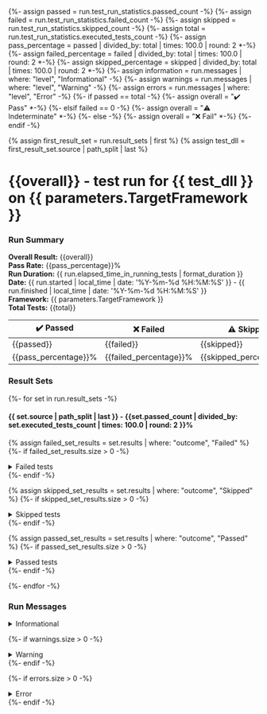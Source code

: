 {%- assign passed = run.test_run_statistics.passed_count -%}
{%- assign failed = run.test_run_statistics.failed_count -%}
{%- assign skipped = run.test_run_statistics.skipped_count -%}
{%- assign total = run.test_run_statistics.executed_tests_count -%}
{%- assign pass_percentage = passed | divided_by: total | times: 100.0 | round: 2  *-%}
{%- assign failed_percentage = failed | divided_by: total | times: 100.0 | round: 2  *-%}
{%- assign skipped_percentage = skipped | divided_by: total | times: 100.0 | round: 2  *-%}
{%- assign information =  run.messages | where: "level", "Informational" -%}
{%- assign warnings =  run.messages | where: "level", "Warning" -%}
{%- assign errors =  run.messages | where: "level", "Error" -%}
{%- if passed == total -%}
{%- assign overall = "✔️ Pass" *-%}
{%- elsif failed == 0 -%}
{%- assign overall = "⚠️ Indeterminate" *-%}
{%- else -%}
{%- assign overall = "❌ Fail" *-%}
{%- endif -%}

{% assign first_result_set = run.result_sets | first %}
{% assign test_dll = first_result_set.source | path_split | last %}
# {{overall}} - test run for {{ test_dll }} on {{ parameters.TargetFramework }}
### Run Summary

<p>
<strong>Overall Result:</strong> {{overall}} <br />
<strong>Pass Rate:</strong> {{pass_percentage}}% <br />
<strong>Run Duration:</strong> {{ run.elapsed_time_in_running_tests | format_duration }} <br />
<strong>Date:</strong> {{ run.started | local_time | date: '%Y-%m-%d %H:%M:%S' }} - {{ run.finished | local_time | date: '%Y-%m-%d %H:%M:%S' }} <br />
<strong>Framework:</strong> {{ parameters.TargetFramework }} <br />
<strong>Total Tests:</strong> {{total}} <br />
</p>

<table>
<thead>
<tr>
<th>✔️ Passed</th>
<th>❌ Failed</th>
<th>⚠️ Skipped</th>
</tr>
</thead>
<tbody>
<tr>
<td>{{passed}}</td>
<td>{{failed}}</td>
<td>{{skipped}}</td>
</tr>
<tr>
<td>{{pass_percentage}}%</td>
<td>{{failed_percentage}}%</td>
<td>{{skipped_percentage}}%</td>
</tr>
</tbody>
</table>

### Result Sets
{%- for set in run.result_sets -%}
#### {{ set.source | path_split | last }} - {{set.passed_count | divided_by: set.executed_tests_count | times: 100.0 | round: 2 }}%

{% assign failed_set_results = set.results  | where: "outcome", "Failed" %}
{%- if failed_set_results.size > 0 -%}
<details>
<summary>Failed tests</summary>
<table style="white-space:nowrap;">
<thead>
<tr>
<th>Result</th>
<th>Duration</th>
<th>Traits</th>
<th>Test</th>
<th>Test class</th>
</tr>
</thead>
{%- for result in failed_set_results -%}
<tr>
<td> {% case result.outcome %} {% when 'Passed' %}✔️{% when 'Failed' %}❌{% else %}⚠️{% endcase %} {{ result.outcome }} </td>
<td> {{ result.duration | format_duration }}</td>
<td>
{%- for trait in result.test_case.traits -%}
[{{ trait.Name }} : <strong>{{ trait.Value }}</strong>]</br>
{%- endfor -%}
</td>
<td> {{ result.test_case.display_name }}
{%- if result.outcome == 'Failed' -%}
<blockquote><details>
<summary>Error</summary>
<strong>Message:</strong>
<pre><code>{{result.error_message}}</code></pre>
<strong>Stack Trace:</strong>
<pre><code>{{result.error_stack_trace}}</code></pre>
</details></blockquote>
{%- endif -%}
</td>
{% assign fully_qualified_name_splits = result.test_case.fully_qualified_name | split: "." %}
{% assign class_index = fully_qualified_name_splits.size | minus: 1 %}
{%- for name_split in fully_qualified_name_splits -%}
{%- if forloop.index == class_index -%}
{%- assign test_class = name_split -%}
{%- endif -%}
{%- endfor -%}
<td>{{ test_class }}
<blockquote><details>
<summary>Fully qualified name</summary>
{{ result.test_case.fully_qualified_name }}
</details></blockquote>
</tr>
{%- endfor -%}
</tbody>
</table>
</details>
{%- endif -%}

{% assign skipped_set_results = set.results  | where: "outcome", "Skipped" %}
{%- if skipped_set_results.size > 0 -%}
<details>
<summary>Skipped tests</summary>
<table style="white-space:nowrap;">
<thead>
<tr>
<th>Result</th>
<th>Duration</th>
<th>Traits</th>
<th>Test</th>
<th>Test class</th>
</tr>
</thead>
{%- for result in skipped_set_results -%}
<tr>
<td> {% case result.outcome %} {% when 'Passed' %}✔️{% when 'Failed' %}❌{% else %}⚠️{% endcase %} {{ result.outcome }} </td>
<td>{{ result.duration | format_duration }}</td>
<td>
{%- for trait in result.test_case.traits -%}
[{{ trait.Name }} : <strong>{{ trait.Value }}</strong>]</br>
{%- endfor -%}
</td>
<td> {{ result.test_case.display_name }}
{%- if result.outcome == 'Failed' -%}
<blockquote><details>
<summary>Error</summary>
<strong>Message:</strong>
<pre><code>{{result.error_message}}</code></pre>
<strong>Stack Trace:</strong>
<pre><code>{{result.error_stack_trace}}</code></pre>
</details></blockquote>
{%- endif -%}
</td>
{% assign fully_qualified_name_splits = result.test_case.fully_qualified_name | split: "." %}
{% assign class_index = fully_qualified_name_splits.size | minus: 1 %}
{%- for name_split in fully_qualified_name_splits -%}
{%- if forloop.index == class_index -%}
{%- assign test_class = name_split -%}
{%- endif -%}
{%- endfor -%}
<td>{{ test_class }}
<blockquote><details>
<summary>Fully qualified name</summary>
{{ result.test_case.fully_qualified_name }}
</details></blockquote>
</tr>
{%- endfor -%}
</tbody>
</table>
</details>
{%- endif -%}

{% assign passed_set_results = set.results  | where: "outcome", "Passed" %}
{%- if passed_set_results.size > 0 -%}
<details>
<summary>Passed tests</summary>
<table style="white-space:nowrap;">
<thead>
<tr>
<th>Result</th>
<th>Duration</th>
<th>Traits</th>
<th>Test</th>
<th>Test class</th>
</tr>
</thead>
{%- for result in passed_set_results -%}
<tr>
<td> {% case result.outcome %} {% when 'Passed' %}✔️{% when 'Failed' %}❌{% else %}⚠️{% endcase %} {{ result.outcome }} </td>
<td>{{ result.duration | format_duration }}</td>
<td>
{%- for trait in result.test_case.traits -%}
[{{ trait.Name }} : <strong>{{ trait.Value }}</strong>]</br>
{%- endfor -%}
</td>
<td> {{ result.test_case.display_name }}
{%- if result.outcome == 'Failed' -%}
<blockquote><details>
<summary>Error</summary>
<strong>Message:</strong>
<pre><code>{{result.error_message}}</code></pre>
<strong>Stack Trace:</strong>
<pre><code>{{result.error_stack_trace}}</code></pre>
</details></blockquote>
{%- endif -%}
</td>
{% assign fully_qualified_name_splits = result.test_case.fully_qualified_name | split: "." %}
{% assign class_index = fully_qualified_name_splits.size | minus: 1 %}
{%- for name_split in fully_qualified_name_splits -%}
{%- if forloop.index == class_index -%}
{%- assign test_class = name_split -%}
{%- endif -%}
{%- endfor -%}
<td>{{ test_class }}
<blockquote><details>
<summary>Fully qualified name</summary>
{{ result.test_case.fully_qualified_name }}
</details></blockquote>
</tr>
{%- endfor -%}
</tbody>
</table>
</details>
{%- endif -%}

{%- endfor -%}

### Run Messages
<details>
<summary>Informational</summary>
<pre><code>
{%- for message in information -%}
{{ message.message }}
{%- endfor -%}
</code></pre>
</details>

{%- if warnings.size > 0 -%}
<details>
<summary>Warning</summary>
<pre><code>
{%- for message in warnings -%}
{{message.message}}
{%- endfor -%}
</code></pre>
</details>
{%- endif -%}

{%- if errors.size > 0 -%}
<details>
<summary>Error</summary>
<pre><code>
{%- for message in errors -%}
{{message.message}}
{%- endfor -%}
</code></pre>
</details>
{%- endif -%}
